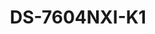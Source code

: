 ---
id: 7
title: "DS-7604NXI-K1"
slug: "nvr-7"
subTitle: "4-ch 1U K Series AcuSense 4K NVR – Smart & Efficient Surveillance"
category: "NVR"
imgCard: "/src/assets/images/nvr/DS-7604NXI-K1/DS-7604NXI-K1-1.png"
imgAlt: "DS-7604NXI-K1"
thumbnails: [
  "/src/assets/images/nvr/DS-7604NXI-K1/DS-7604NXI-K1-1.png"
]
features: [
  "Supports up to 4-ch IP camera inputs",
  "H.265+/H.265/H.264+/H.264 video formats",
  "Decoding: 1-ch@12MP, 2-ch@8MP, 4-ch@4MP, or 8-ch@1080p",
  "Handles up to 40 Mbps incoming bandwidth",
  "AcuSense technology for enhanced security & reduced manual effort"
]
rating: 4.5
reviewCount: 50
specifications: {
  Intelligent_Analytics: {
    AI_by_Device: {
      features: "Facial recognition, perimeter protection, motion detection 2.0"
    },
    AI_by_Camera: {
      features: "Facial recognition, perimeter protection, throwing objects from building, motion detection 2.0, ANPR, VCA"
    }
  },
  Facial_Recognition: {
    Face_Attributes: "N/A",
    Facial_Detection_and_Analytics: {
      features: "Face picture comparison, human face capture, face picture search"
    },
    Face_Picture_Library: {
      Libraries: "Up to 16",
      Max_Pictures: "20000",
      Picture_Size_Limit: "4 MB",
      Total_Capacity: "1 GB"
    },
    Facial_Detection_and_Analytics_Performance: {
      Channels: "1-ch, 4 MP; 1-ch, 8 MP"
    },
    Face_Picture_Comparison: {
      Channels: "2-ch"
    }
  },
  Video_and_Audio: {
    IP_Video_Input: "4-ch",
    Incoming_Bandwidth: "40 Mbps",
    Outgoing_Bandwidth: "80 Mbps",
    HDMI_Output: "1-ch, 4K (3840 × 2160)/30 Hz, 2K (2560 × 1440)/60 Hz, 1920 × 1080/60 Hz, 1600 × 1200/60 Hz, 1280 × 1024/60 Hz, 1280 × 720/60 Hz",
    VGA_Output: "1-ch, 1920 × 1080/60 Hz, 1280 × 1024/60 Hz, 1280 × 720/60 Hz",
    Video_Output_Mode: "HDMI1/VGA simultaneous output",
    CVBS_Output: "N/A",
    Audio_Output: "1-ch, RCA (Linear, 1 KΩ)",
    Two_Way_Audio: "1-ch, RCA (2.0 Vp-p, 1 KΩ, using the audio input)"
  },
  General: {
    GUI_Language: [
      "English", "Russian", "Bulgarian", "Hungarian", "Greek", "German", "Italian", "Czech", "Slovak", "French", "Polish", "Dutch", "Portuguese", "Spanish", "Romanian", "Turkish", "Japanese", "Danish", "Swedish", "Norwegian", "Finnish", "Korean", "Traditional Chinese", "Thai", "Estonian", "Vietnamese", "Croatian", "Slovenian", "Serbian", "Latvian", "Lithuanian", "Uzbek", "Kazakh", "Arabic", "Ukrainian", "Kyrgyz", "Brazilian Portuguese", "Indonesian"
    ],
    Power_Supply: "12 VDC, 1.5 A",
    Consumption: "≤ 10 W (without HDD)",
    Working_Temperature: "-10 °C to 55 °C (14 °F to 131 °F)",
    Working_Humidity: "10% to 90%",
    Dimension: "320 mm × 240 mm × 48 mm (12.6 × 9.4 × 1.9)",
    Weight: "≤ 1 kg (without HDD, 2.2 lb.)"
  }
}
---
